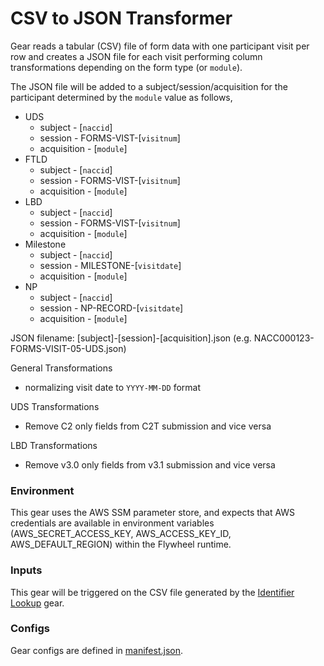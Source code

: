 # CSV to JSON Transformer

Gear reads a tabular (CSV) file of form data with one participant visit per row and creates a JSON file for each visit performing column transformations depending on the form type (or `module`).

The JSON file will be added to a subject/session/acquisition for the participant determined by the `module` value as follows,
- UDS
    - subject - [`naccid`]
    - session - FORMS-VIST-[`visitnum`]
    - acquisition - [`module`]
- FTLD
    - subject - [`naccid`]
    - session - FORMS-VIST-[`visitnum`]
    - acquisition - [`module`]
- LBD
    - subject - [`naccid`]
    - session - FORMS-VIST-[`visitnum`]
    - acquisition - [`module`]
- Milestone
    - subject - [`naccid`]
    - session - MILESTONE-[`visitdate`]
    - acquisition - [`module`]
- NP
    - subject - [`naccid`]
    - session - NP-RECORD-[`visitdate`]
    - acquisition - [`module`]
    
JSON filename: [subject]-[session]-[acquisition].json
(e.g. NACC000123-FORMS-VISIT-05-UDS.json)

General Transformations
- normalizing visit date to `YYYY-MM-DD` format
  
UDS Transformations
- Remove C2 only fields from C2T submission and vice versa

LBD Transformations   
- Remove v3.0 only fields from v3.1 submission and vice versa

### Environment
This gear uses the AWS SSM parameter store, and expects that AWS credentials are available in environment variables (AWS_SECRET_ACCESS_KEY, AWS_ACCESS_KEY_ID, AWS_DEFAULT_REGION) within the Flywheel runtime.

### Inputs
This gear will be triggered on the CSV file generated by  the [Identifier Lookup](../identifier_lookup/index.md) gear.

### Configs
Gear configs are defined in [manifest.json](../../gear/csv_to_json_transformer/src/docker/manifest.json).
